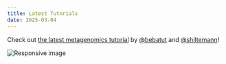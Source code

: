 ```yaml
---
title: Latest Tutorials
date: 2025-03-04
---
```


Check out [the latest metagenomics tutorial](https://galaxyproject.github.io/training-material//Metagenomics/tutorials/mothur-miseq-sop) by [@bebatut](https://twitter.com/bebatut) and [@shiltemann](https://twitter.com/shiltemann)!

<img src="/src/splash/metag/mt2.png" class="img-responsive" alt="Responsive image">
